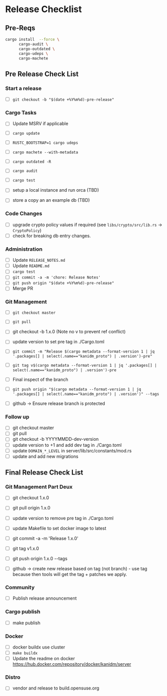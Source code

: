 # Release Checklist

## Pre-Reqs

```bash
cargo install  --force \
      cargo-audit \
      cargo-outdated \
      cargo-udeps \
      cargo-machete
```

## Pre Release Check List

### Start a release

- [ ] `git checkout -b "$(date +%Y%m%d)-pre-release"`

### Cargo Tasks

- [ ] Update MSRV if applicable
- [ ] `cargo update`
- [ ] `RUSTC_BOOTSTRAP=1 cargo udeps`
- [ ] `cargo machete --with-metadata`
- [ ] `cargo outdated -R`
- [ ] `cargo audit`
- [ ] `cargo test`

- [ ] setup a local instance and run orca (TBD)
- [ ] store a copy an an example db (TBD)

### Code Changes

- [ ] upgrade crypto policy values if required (see `libs/crypto/src/lib.rs` -> `CryptoPolicy`)
- [ ] check for breaking db entry changes.

### Administration

- [ ] Update `RELEASE_NOTES.md`
- [ ] Update `README.md`
- [ ] `cargo test`
- [ ] `git commit -a -m 'chore: Release Notes'`
- [ ] `git push origin "$(date +%Y%m%d)-pre-release"`
- [ ] Merge PR

### Git Management

- [ ] `git checkout master`
- [ ] `git pull`
- [ ] git checkout -b 1.x.0 (Note no v to prevent ref conflict)
- [ ] update version to set pre tag in ./Cargo.toml
- [ ] `git commit -m "Release $(cargo metadata --format-version 1 | jq '.packages[] | select(.name=="kanidm_proto") | .version')-pre"`
- [ ] `git tag v$(cargo metadata --format-version 1 | jq '.packages[] | select(.name=="kanidm_proto") | .version')-pre`

- [ ] Final inspect of the branch

- [ ] `git push origin "$(cargo metadata --format-version 1 | jq '.packages[] | select(.name=="kanidm_proto") | .version')" --tags`

- [ ] github -> Ensure release branch is protected

### Follow up

- [ ] git checkout master
- [ ] git pull
- [ ] git checkout -b YYYYMMDD-dev-version
- [ ] update version to +1 and add dev tag in ./Cargo.toml
- [ ] update `DOMAIN_*_LEVEL` in server/lib/src/constants/mod.rs
- [ ] update and add new migrations

## Final Release Check List

### Git Management Part Deux

- [ ] git checkout 1.x.0
- [ ] git pull origin 1.x.0

- [ ] update version to remove pre tag in ./Cargo.toml
- [ ] update Makefile to set docker image to latest
- [ ] git commit -a -m 'Release 1.x.0'
- [ ] git tag v1.x.0
- [ ] git push origin 1.x.0 --tags

- [ ] github -> create new release based on tag (not branch) - use tag because then tools will get the tag + patches we
      apply.

### Community

- [ ] Publish release announcement

### Cargo publish

- [ ] make publish

### Docker

- [ ] docker buildx use cluster
- [ ] `make buildx`
- [ ] Update the readme on docker <https://hub.docker.com/repository/docker/kanidm/server>

### Distro

- [ ] vendor and release to build.opensuse.org
